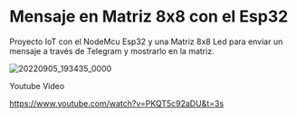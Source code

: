 # Mensaje en Matriz 8x8 con el Esp32

Proyecto IoT con el NodeMcu Esp32 y una Matriz 8x8 Led para enviar un mensaje a través de Telegram y mostrarlo en la matriz.

![20220905_193435_0000](https://user-images.githubusercontent.com/85527788/189006337-ece1defe-2f87-42a0-9365-b4cd4a6c76a8.png)

Youtube Video

https://www.youtube.com/watch?v=PKQT5c92aDU&t=3s
